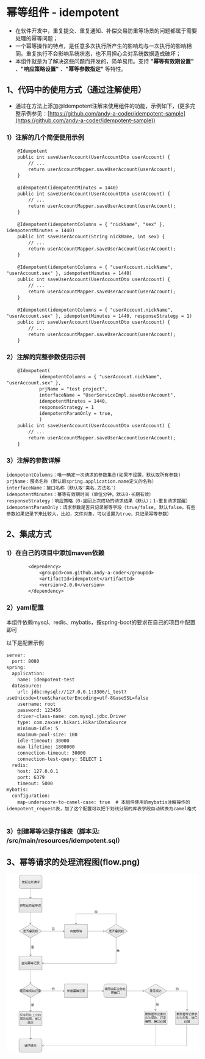 # 幂等组件 - idempotent
* 在软件开发中，重复提交、重复通知、补偿交易防重等场景的问题都属于需要处理的幂等问题；
* 一个幂等操作的特点，是任意多次执行所产生的影响均与一次执行的影响相同。重复执行不会影响系统状态，也不用担心会对系统数据造成破坏；
* 本组件就是为了解决这些问题而开发的，简单易用。支持 __"幂等有效期设置"__ 、__"响应策略设置"__ 、__"幂等参数指定"__ 等特性。

## 1、代码中的使用方式（通过注解使用）
* 通过在方法上添加@Idempotent注解来使用组件的功能，示例如下，(更多完整示例参见：[https://github.com/andy-a-coder/idempotent-sample](https://github.com/andy-a-coder/idempotent-sample))

### 1）注解的几个简便使用示例
```
    @Idempotent
    public int saveUserAccount(UserAccountDto userAccount) {
        // ...
        return userAccountMapper.saveUserAccount(userAccount);
    }
    
    @Idempotent(idempotentMinutes = 1440)
    public int saveUserAccount(UserAccountDto userAccount) {
        // ...
        return userAccountMapper.saveUserAccount(userAccount);
    }
    
    @Idempotent(idempotentColumns = { "nickName", "sex" }, idempotentMinutes = 1440)
    public int saveUserAccount(String nickName, int sex) {
        // ...        
        return userAccountMapper.saveUserAccount(userAccount);
    }

    @Idempotent(idempotentColumns = { "userAccount.nickName", "userAccount.sex" }, idempotentMinutes = 1440)
    public int saveUserAccount(UserAccountDto userAccount) {
        // ...       
        return userAccountMapper.saveUserAccount(userAccount);
    }
    
    @Idempotent(idempotentColumns = { "userAccount.nickName", "userAccount.sex" }, idempotentMinutes = 1440, responseStrategy = 1)
    public int saveUserAccount(UserAccountDto userAccount) {
        // ...       
        return userAccountMapper.saveUserAccount(userAccount);
    }

```
### 2）注解的完整参数使用示例
```
    @Idempotent(
            idempotentColumns = { "userAccount.nickName", "userAccount.sex" }, 
            prjName = "test project", 
            interfaceName = "UserServiceImpl.saveUserAccount", 
            idempotentMinutes = 1440, 
            responseStrategy = 1
            idempotentParamOnly = true, 
            )
    public int saveUserAccount(UserAccountDto userAccount) {
        // ...
        return userAccountMapper.saveUserAccount(userAccount);
    }

```
### 3）注解的参数详解
```
idempotentColumns：唯一确定一次请求的参数集合(如果不设置，默认取所有参数)
prjName：服务名称（默认取spring.application.name定义的名称）
interfaceName：接口名称（默认取'类名.方法名'）
idempotentMinutes：幂等有效期时间（单位分钟，默认0-长期有效）
responseStrategy：响应策略（0-返回上次成功的请求结果（默认）；1-重复请求提醒）
idempotentParamOnly：请求参数是否只记录幂等字段（true/false, 默认false。有些参数如果记录下来比较大，比如，文件对象，可以设置为true，只记录幂等参数）

```
## 2、集成方式
### 1）在自己的项目中添加maven依赖
```
        <dependency>
            <groupId>com.github.andy-a-coder</groupId>
            <artifactId>idempotent</artifactId>
            <version>2.0.0</version>
        </dependency>

```
### 2）yaml配置
本组件依赖mysql、redis、mybatis，按spring-boot的要求在自己的项目中配置即可

以下是配置示例

```
server:
  port: 8080
spring:
  application:
    name: idempotent-test
  datasource:
    url: jdbc:mysql://127.0.0.1:3306/i_test?useUnicode=true&characterEncoding=utf-8&useSSL=false
    username: root
    password: 123456
    driver-class-name: com.mysql.jdbc.Driver
    type: com.zaxxer.hikari.HikariDataSource
    minimum-idle: 5
    maximum-pool-size: 100
    idle-timeout: 30000
    max-lifetime: 1800000
    connection-timeout: 30000
    connection-test-query: SELECT 1
  redis:
    host: 127.0.0.1
    port: 6379
    timeout: 5000
mybatis:
  configuration:
    map-underscore-to-camel-case: true  # 本组件使用的mybatis注解操作的idempotent_request表，加了这个配置可以把下划线分隔的库表字段自动转换为camel格式
    
```

### 3）创建幂等记录存储表（脚本见: /src/main/resources/idempotent.sql）

## 3、幂等请求的处理流程图(flow.png)

![](https://github.com/andy-a-coder/idempotent/blob/master/flow.png?raw=true)
